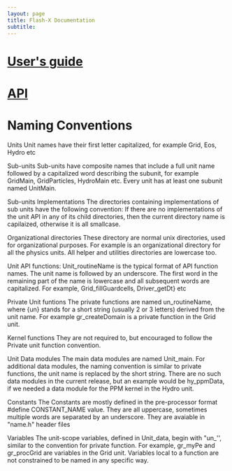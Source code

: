 ```yaml
---
layout: page
title: Flash-X Documentation
subtitle:  
---
```


# [User's guide](https://flash-x.github.io/Flash-X-docs/#)


# [API](../../api/index.html)


# Naming Conventions

Units
    Unit names have their first letter capitalized, for example
    Grid, Eos, Hydro etc

 Sub-units 
    Sub-units have composite names that include a full unit name
    followed by a capitalized word describing the subunit, for example  
    GridMain, GridParticles, HydroMain etc.
    Every unit has at least one subunit named UnitMain.

 Sub-units Implementations
    The directories containing implementations of sub units have the 
    following convention:
    If there are no implementations of the unit API in any of its child 
    directories, then the current directory name is capilaized, otherwise 
    it is all smallcase. 

 Organizational directories
    These directory are normal unix directories, used for organizational
    purposes. For example <physics> is an organizational directory
    for all the physics units. All helper and utilities directories are 
    lowercase too.

Unit API functions:
    Unit_routineName is the typical format of API function names.
    The unit name is followed by an underscore. The first word in the 
    remaining part of the name is lowercase and all subsequent words are
    capitalized. For example, Grid_fillGuardcells, Driver_getDt} etc

Private Unit funtions
    The private functions are named un_routineName, where {un} stands for
    a short string (usually 2 or 3 letters) derived from the unit name.
    For example gr_createDomain is a private function in the Grid unit.

Kernel functions 
    They are not required to, but encouraged to follow the Private unit
    function convention.

Unit Data modules
    The main data modules are named Unit_main.
    For additional data modules, the naming convention is similar
    to private functions, the unit name is replaced by the short string.
    There are no such data modules in the current release, but an
    example would be hy_ppmData, if we needed a data module for the PPM
    kernel in the Hydro unit.

Constants
    The Constants are mostly defined in the pre-processor format 
    #define CONSTANT_NAME value. They are all uppercase, sometimes
    multiple words are separated by an underscore. They are avaiable 
    in "name.h" header files

Variables
    The unit-scope variables, defined in Unit_data, begin
    with "un_'', similar to the convention for private function.
    For example, gr_myPe and gr_procGrid are variables in the Grid unit.
    Variables local to a function are not constrained to be 
    named in any specific way.


